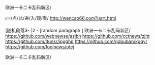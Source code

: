 
欧洲一卡二卡乱码新区/




👉/点/此/进/入/观/看/ http://wencao66.com?iarrt.html




[随机段落3-
]2 - [random paragraph
]
欧洲一卡二卡乱码新区/ https://github.com/webnewse/asibn
https://github.com/cctnews/zjltt
https://github.com/itunsr/ipgghp
https://github.com/qdouban/kgqyr
https://github.com/foolnews/otej





欧洲一卡二卡乱码新区/
